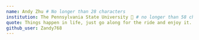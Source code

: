```yaml
---
name: Andy Zhu # No longer than 28 characters
institution: The Pennsylvania State University 🚩 # no longer than 58 characters
quote: Things happen in life, just go along for the ride and enjoy it. # no longer than 100 characters, avoid using quotes(") to guarantee the format remains the same.
github_user: Zandy768
---
```

